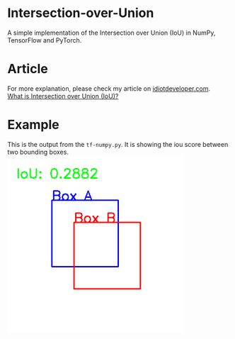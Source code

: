 # Intersection-over-Union
A simple implementation of the Intersection over Union (IoU) in NumPy, TensorFlow and PyTorch.

# Article
For more explanation, please check my article on [idiotdeveloper.com](idiotdeveloper.com). <br/>
[What is Intersection over Union (IoU)?](https://idiotdeveloper.com/what-is-intersection-over-union-iou)

# Example
This is the output from the `tf-numpy.py`. It is showing the iou score between two bounding boxes.
![](iou.png)

